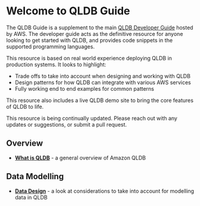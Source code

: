 # Welcome to QLDB Guide

The QLDB Guide is a supplement to the main [QLDB Developer Guide](https://docs.aws.amazon.com/qldb/latest/developerguide/what-is.html) hosted by AWS. The developer guide acts as the definitive resource for anyone looking to get started with QLDB, and provides code snippets in the supported programming languages.

This resource is based on real world experience deploying QLDB in production systems. It looks to highlight:

* Trade offs to take into account when designing and working with QLDB
* Design patterns for how QLDB can integrate with various AWS services
* Fully working end to end examples for common patterns

This resource also includes a live QLDB demo site to bring the core features of QLDB to life.

This resource is being continually updated. Please reach out with any updates or suggestions, or submit a pull request.

## Overview

* **[What is QLDB](./what-is-qldb/)** - a general overview of Amazon QLDB

## Data Modelling

* **[Data Design](./data-design/)** - a look at considerations to take into account for modelling data in QLDB
